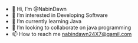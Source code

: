 - 👋 Hi, I’m @NabinDawn
- 👀 I’m interested in Developing Software 
- 🌱 I’m currently learning Java
- 💞️ I’m looking to collaborate on java programming
- 📫 How to reach me nabindawn24X7@gamil.com

<!---
NabinDawn/NabinDawn is a ✨ special ✨ repository because its `README.md` (this file) appears on your GitHub profile.
You can click the Preview link to take a look at your changes.
--->
